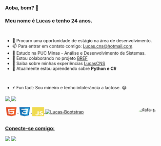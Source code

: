 ### Aoba, bom? 👋
 ### Meu nome é Lucas e tenho 24 anos.
<br>

- 🔎  Procuro uma oportunidade de estágio na área de desenvolvimento.
- 📫 Para entrar em contato comigo: Lucas.cns@hotmail.com.
- 📘 Estudo na PUC Minas - Análise e Desenvolvimento de Sistemas.
- 👯 Estou colaborando no projeto [BREF](https://github.com/ICEI-PUC-Minas-PMV-ADS/pmv-ads-2022-1-e1-proj-web-t3-bref)
- 📄 Saiba sobre minhas experiências [LucasCNS](https://www.linkedin.com/in/lucascns/)
- 🌱 Atualmente estou aprendendo sobre **Python e C#**
<br>

- ⚡ Fun fact: Sou mineiro e tenho intolerância a lactose. 😂

<div>
  <a href="https://github.com/LucasCNS">
  <img height="150em" src="https://github-readme-stats.vercel.app/api?username=LucasCNS&show_icons=true&theme=algolia&include_all_commits=true&count_private=true"/>
  <img height="150em" src="https://github-readme-stats.vercel.app/api/top-langs/?username=LucasCNS&layout=compact&langs_count=16&theme=algolia"/>
</div>
  
<div style="display: inline_block"><br>
  <img align="center" alt="Lucas-HTML" height="30" width="40" src="https://raw.githubusercontent.com/devicons/devicon/master/icons/html5/html5-original.svg">
  <img align="center" alt="Lucas-CSS" height="30" width="40" src="https://raw.githubusercontent.com/devicons/devicon/master/icons/css3/css3-original.svg">
  <img align="center" alt="Lucas-Js" height="30" width="40" src="https://raw.githubusercontent.com/devicons/devicon/master/icons/javascript/javascript-plain.svg">
  <img align="center" alt="Lucas-Bootstrap" height="30" width="40" src="https://getbootstrap.com/docs/5.1/assets/brand/bootstrap-logo-shadow.png">
 <img align="right" alt="Rafa-pic" height="150" style="border-radius:50px;" src="https://i.picasion.com/pic91/c34fb38723661969423dd321c17d307f.gif">
</div> 
  
  ##
 <h3 align="left">Conecte-se comigo:</h3>
<p align="left">
</p>
<div> 
  <a href="https://www.linkedin.com/in/lucascns/" target="_blank"><img src="https://img.shields.io/badge/-LinkedIn-%230077B5?style=for-the-badge&logo=linkedin&logoColor=white" target="_blank"></a> 
  <a href="https://instagram.com/Luskacns" target="_blank"><img src="https://img.shields.io/badge/-Instagram-%23E4405F?style=for-the-badge&logo=instagram&logoColor=white" target="_blank"></a>
 	<!-- <a href="https://www.twitch.tv/SrLuska" target="_blank"><img src="https://img.shields.io/badge/Twitch-9146FF?style=for-the-badge&logo=twitch&logoColor=white" target="_blank"> -->
  
  <!--
  ![Snake animation](https://github.com/LucasCNS/lucascns/blob/output/github-contribution-grid-snake.svg)
  -->
    
 </div>
